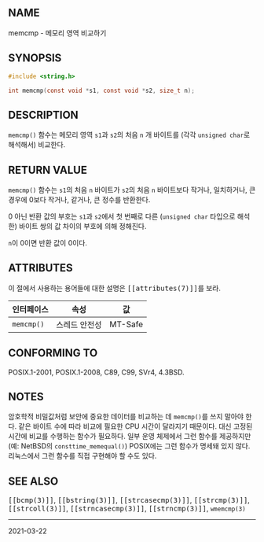 ## NAME

memcmp - 메모리 영역 비교하기

## SYNOPSIS

```c
#include <string.h>

int memcmp(const void *s1, const void *s2, size_t n);
```

## DESCRIPTION

`memcmp()` 함수는 메모리 영역 `s1`과 `s2`의 처음 `n` 개 바이트를 (각각 `unsigned char`로 해석해서) 비교한다.

## RETURN VALUE

`memcmp()` 함수는 `s1`의 처음 `n` 바이트가 `s2`의 처음 `n` 바이트보다 작거나, 일치하거나, 큰 경우에 0보다 작거나, 같거나, 큰 정수를 반환한다.

0 아닌 반환 값의 부호는 `s1`과 `s2`에서 첫 번째로 다른 (`unsigned char` 타입으로 해석한) 바이트 쌍의 값 차이의 부호에 의해 정해진다.

`n`이 0이면 반환 값이 0이다.

## ATTRIBUTES

이 절에서 사용하는 용어들에 대한 설명은 <tt>[[attributes(7)]]</tt>를 보라.

| 인터페이스 | 속성 | 값 |
| --- | --- | --- |
| `memcmp()` | 스레드 안전성 | MT-Safe |

## CONFORMING TO

POSIX.1-2001, POSIX.1-2008, C89, C99, SVr4, 4.3BSD.

## NOTES

암호학적 비밀값처럼 보안에 중요한 데이터를 비교하는 데 `memcmp()`를 쓰지 말아야 한다. 같은 바이트 수에 따라 비교에 필요한 CPU 시간이 달라지기 때문이다. 대신 고정된 시간에 비교를 수행하는 함수가 필요하다. 일부 운영 체제에서 그런 함수를 제공하지만 (예: NetBSD의 `consttime_memequal()`) POSIX에는 그런 함수가 명세돼 있지 않다. 리눅스에서 그런 함수를 직접 구현해야 할 수도 있다.

## SEE ALSO

<tt>[[bcmp(3)]]</tt>, <tt>[[bstring(3)]]</tt>, <tt>[[strcasecmp(3)]]</tt>, <tt>[[strcmp(3)]]</tt>, <tt>[[strcoll(3)]]</tt>, <tt>[[strncasecmp(3)]]</tt>, <tt>[[strncmp(3)]]</tt>, `wmemcmp(3)`

----

2021-03-22
